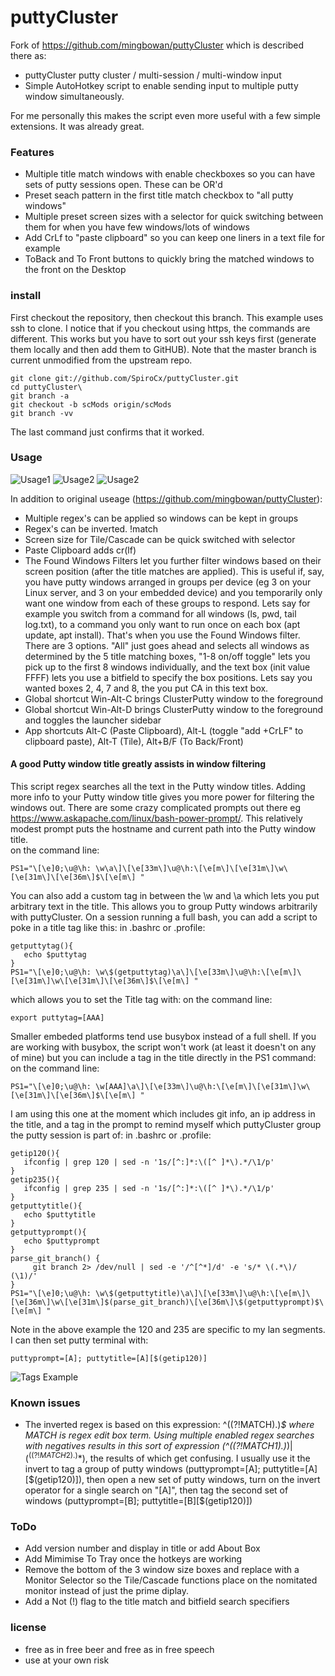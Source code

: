 # puttyCluster

Fork of https://github.com/mingbowan/puttyCluster which is described there as:
* puttyCluster putty cluster / multi-session / multi-window input
* Simple AutoHotkey script to enable sending input to multiple putty window simultaneously.

For me personally this makes the script even more useful with a few simple extensions. It was already great.

### Features

* Multiple title match windows with enable checkboxes so you can have sets of putty sessions open.  These can be OR'd
* Preset seach pattern in the first title match checkbox to "all putty windows"
* Multiple preset screen sizes with a selector for quick switching between them for when you have few windows/lots of windows
* Add CrLf to "paste clipboard" so you can keep one liners in a text file for example
* ToBack and To Front buttons to quickly bring the matched windows to the front on the Desktop

### install

First checkout the repository, then checkout this branch.  This example uses ssh to clone.  I notice that if you checkout using https, the commands are different.  This works but you have to sort out your ssh keys first (generate them locally and then add them to GitHUB).  Note that the master branch is current unmodified from the upstream repo.
```
git clone git://github.com/SpiroCx/puttyCluster.git
cd puttyCluster\
git branch -a
git checkout -b scMods origin/scMods
git branch -vv
```
The last command just confirms that it worked.

### Usage

![Usage1](https://raw.github.com/SpiroCx/puttyCluster/sidepanel/screenshot.PNG)
![Usage2](https://raw.github.com/SpiroCx/puttyCluster/sidepanel/screenshot2.png)
![Usage2](https://raw.github.com/SpiroCx/puttyCluster/sidepanel/screenshot4.png)

In addition to original useage (https://github.com/mingbowan/puttyCluster):

* Multiple regex's can be applied so windows can be kept in groups
* Regex's can be inverted.  !match
* Screen size for  Tile/Cascade can be quick switched with selector
* Paste Clipboard adds cr(lf)
* The Found Windows Filters let you further filter windows based on their screen position (after the title matches are applied).  This is useful if, say, you have putty windows arranged in groups per device (eg 3 on your Linux server, and 3 on your embedded device) and you temporarily only want one window from each of these groups to respond.  Lets say for example you switch from a command for all windows (ls, pwd, tail log.txt), to a command you only want to run once on each box (apt update, apt install).  That's when you use the Found Windows filter.  There are 3 options.  "All" just goes ahead and selects all windows as determined by the 5 title matching boxes, "1-8 on/off toggle" lets you pick up to the first 8 windows individually, and the text box (init value FFFF) lets you use a bitfield to specify the box positions.  Lets say you wanted boxes 2, 4, 7 and 8, the you put CA in this text box. 
* Global shortcut Win-Alt-C brings ClusterPutty window to the foreground
* Global shortcut Win-Alt-D brings ClusterPutty window to the foreground and toggles the launcher sidebar
* App shortcuts Alt-C (Paste Clipboard), Alt-L (toggle "add +CrLF" to clipboard paste), Alt-T (Tile), Alt+B/F (To Back/Front)

#### A good Putty window title greatly assists in window filtering

This script regex searches all the text in the Putty window titles.  Adding more info to your Putty window title gives you more power for filtering the windows out.  There are some crazy complicated prompts out there eg https://www.askapache.com/linux/bash-power-prompt/.  This relatively modest prompt puts the hostname and current path into the Putty window title.  
on the command line:
```
PS1="\[\e]0;\u@\h: \w\a\]\[\e[33m\]\u@\h:\[\e[m\]\[\e[31m\]\w\[\e[31m\]\[\e[36m\]$\[\e[m\] "
```
You can also add a custom tag in between the \w and \a which lets you put arbitrary text in the title.  This allows you to group Putty windows arbitrarily with puttyCluster.  On a session running a full bash, you can add a script to poke in a title tag like this:
in .bashrc or .profile:
```
getputtytag(){
   echo $puttytag
}
PS1="\[\e]0;\u@\h: \w\$(getputtytag)\a\]\[\e[33m\]\u@\h:\[\e[m\]\[\e[31m\]\w\[\e[31m\]\[\e[36m\]$\[\e[m\] "
```
which allows you to set the Title tag with:
on the command line:
```
export puttytag=[AAA]
```
Smaller embeded platforms tend use busybox instead of a full shell.  If you are working with busybox, the script won't work (at least it doesn't on any of mine) but you can include a tag in the title directly in the PS1 command:
on the command line:
```
PS1="\[\e]0;\u@\h: \w[AAA]\a\]\[\e[33m\]\u@\h:\[\e[m\]\[\e[31m\]\w\[\e[31m\]\[\e[36m\]$\[\e[m\] "
```
I am using this one at the moment which includes git info, an ip address in the title, and a tag in the prompt to remind myself which puttyCluster group the putty session is part of:
in .bashrc or .profile:
```
getip120(){
   ifconfig | grep 120 | sed -n '1s/[^:]*:\([^ ]*\).*/\1/p'
}
getip235(){
   ifconfig | grep 235 | sed -n '1s/[^:]*:\([^ ]*\).*/\1/p'
}
getputtytitle(){
   echo $puttytitle
}
getputtyprompt(){
   echo $puttyprompt
}
parse_git_branch() {
     git branch 2> /dev/null | sed -e '/^[^*]/d' -e 's/* \(.*\)/ (\1)/'
}
PS1="\[\e]0;\u@\h: \w\$(getputtytitle)\a\]\[\e[33m\]\u@\h:\[\e[m\]\[\e[36m\]\w\[\e[31m\]$(parse_git_branch)\[\e[36m\]\$(getputtyprompt)$\[\e[m\] "
```
Note in the above example the 120 and 235 are specific to my lan segments.  I can then set putty terminal with:
```
puttyprompt=[A]; puttytitle=[A][$(getip120)]
```
![Tags Example](https://raw.github.com/SpiroCx/puttyCluster/sidepanel/screenshot3.png)
  
### Known issues
* The inverted regex is based on this expression: ^((?!MATCH).)*$ where MATCH is regex edit box term.  Using multiple enabled regex searches with negatives results in this sort of expression (^((?!MATCH1).)*$)|(^((?!MATCH2).)*$), the results of which get confusing.  I usually use it the invert to tag a group of putty windows (puttyprompt=[A]; puttytitle=[A][$(getip120)]), then open a new set of putty windows, turn on the invert operator for a single search on "[A]", then tag the second set of windows (puttyprompt=[B]; puttytitle=[B][$(getip120)])

### ToDo

* Add version number and display in title or add About Box
* Add Mimimise To Tray once the hotkeys are working
* Remove the bottom of the 3 window size boxes and replace with a Monitor Selector so the Tile/Cascade functions place on the nomitated monitor instead of just the prime diplay.
* Add a Not (!) flag to the title match and bitfield search specifiers

### license
* free as in free beer and free as in free speech
* use at your own risk
